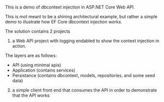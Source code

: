 ﻿This is a demo of dbcontext injection in ASP.NET Core Web API.

This is mot meant to be a shining architectural example, but rather a simple demo to illustrate how EF Core dbcontext injection works.

The solution contains 2 projects
1) a Web API project with logging endabled to show the context injection in action.


The layers are as follows:
- API (using minimal apis)
- Application (contains services)
- Persistance (contains dbcontext, models, repositories, and some seed data)


2) a simple client front end that consumes the API in order to demonstrate that the API works 
